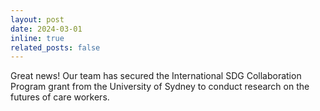 ```yaml
---
layout: post
date: 2024-03-01
inline: true
related_posts: false
---
```


Great news! Our team has secured the International SDG Collaboration Program grant from the University of Sydney to conduct research on the futures of care workers.
